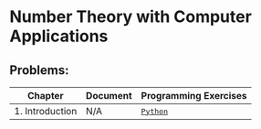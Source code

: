 # Number Theory with Computer Applications

## Problems:
| Chapter | Document | Programming Exercises |
| ------- | -------- | --------------------- |
| 1. Introduction | N/A | <kbd>[Python](https://github.com/hunterjmatthews/Number-Theory-with-Computer-Applications/tree/main/Chapters/Chapter%201)</kbd> |

